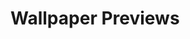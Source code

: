 # Wallpaper Previews

<img src="001-kita.png" alt=""/>
<img src="002-mountain.png" alt=""/>
<img src="003-gruv.png" alt=""/>
<img src="004-city.png" alt=""/>
<img src="005-gruvbox.png" alt=""/>
<img src="006-gruvbox-anime.png" alt=""/>
<img src="007-gruvbox-debian.png" alt=""/>
<img src="008-gruvbox-nixos.png" alt=""/>
<img src="009-gruvbox-station.png" alt=""/>
<img src="010-gruvbox-localhost.png" alt=""/>
<img src="011-ghibli-garden.png" alt=""/>
<img src="012-woman.png" alt=""/>
<img src="013-sunflowers.png" alt=""/>
<img src="014-tanjiro-kamado.png" alt=""/>
